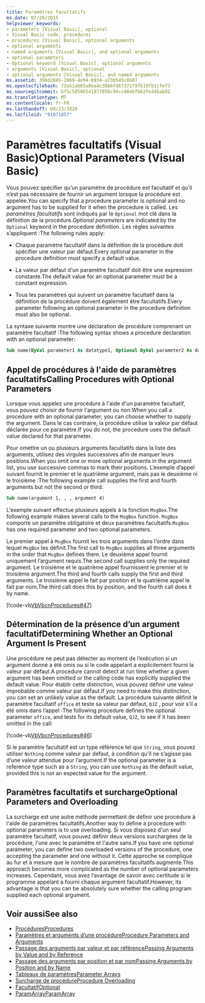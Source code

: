 ```yaml
---
title: Paramètres facultatifs
ms.date: 07/20/2015
helpviewer_keywords:
- parameters [Visual Basic], optional
- Visual Basic code, procedures
- procedures [Visual Basic], optional arguments
- optional arguments
- named arguments [Visual Basic], and optional arguments
- optional parameters
- Optional keyword [Visual Basic], optional arguments
- arguments [Visual Basic], optional
- optional arguments [Visual Basic], and named arguments
ms.assetid: 398d2845-1069-4e94-b934-a73b545c8b87
ms.openlocfilehash: 73a51ab65a8ea4c38b6fd6737279fb19fb1cfe73
ms.sourcegitcommit: bf5c5850654187705bc94cc40ebfb62fe346ab02
ms.translationtype: MT
ms.contentlocale: fr-FR
ms.lasthandoff: 09/23/2020
ms.locfileid: "91071857"
---
```

# <a name="optional-parameters-visual-basic"></a><span data-ttu-id="6fcbf-102">Paramètres facultatifs (Visual Basic)</span><span class="sxs-lookup"><span data-stu-id="6fcbf-102">Optional Parameters (Visual Basic)</span></span>

<span data-ttu-id="6fcbf-103">Vous pouvez spécifier qu’un paramètre de procédure est facultatif et qu’il n’est pas nécessaire de fournir un argument lorsque la procédure est appelée.</span><span class="sxs-lookup"><span data-stu-id="6fcbf-103">You can specify that a procedure parameter is optional and no argument has to be supplied for it when the procedure is called.</span></span> <span data-ttu-id="6fcbf-104">Les *paramètres facultatifs* sont indiqués par le `Optional` mot clé dans la définition de la procédure.</span><span class="sxs-lookup"><span data-stu-id="6fcbf-104">*Optional parameters* are indicated by the `Optional` keyword in the procedure definition.</span></span> <span data-ttu-id="6fcbf-105">Les règles suivantes s’appliquent :</span><span class="sxs-lookup"><span data-stu-id="6fcbf-105">The following rules apply:</span></span>  
  
- <span data-ttu-id="6fcbf-106">Chaque paramètre facultatif dans la définition de la procédure doit spécifier une valeur par défaut.</span><span class="sxs-lookup"><span data-stu-id="6fcbf-106">Every optional parameter in the procedure definition must specify a default value.</span></span>  
  
- <span data-ttu-id="6fcbf-107">La valeur par défaut d'un paramètre facultatif doit être une expression constante.</span><span class="sxs-lookup"><span data-stu-id="6fcbf-107">The default value for an optional parameter must be a constant expression.</span></span>  
  
- <span data-ttu-id="6fcbf-108">Tous les paramètres qui suivent un paramètre facultatif dans la définition de la procédure doivent également être facultatifs.</span><span class="sxs-lookup"><span data-stu-id="6fcbf-108">Every parameter following an optional parameter in the procedure definition must also be optional.</span></span>  
  
 <span data-ttu-id="6fcbf-109">La syntaxe suivante montre une déclaration de procédure comprenant un paramètre facultatif :</span><span class="sxs-lookup"><span data-stu-id="6fcbf-109">The following syntax shows a procedure declaration with an optional parameter:</span></span>  
  
```vb  
Sub name(ByVal parameter1 As datatype1, Optional ByVal parameter2 As datatype2 = defaultvalue)  
```  
  
## <a name="calling-procedures-with-optional-parameters"></a><span data-ttu-id="6fcbf-110">Appel de procédures à l'aide de paramètres facultatifs</span><span class="sxs-lookup"><span data-stu-id="6fcbf-110">Calling Procedures with Optional Parameters</span></span>  

 <span data-ttu-id="6fcbf-111">Lorsque vous appelez une procédure à l'aide d'un paramètre facultatif, vous pouvez choisir de fournir l'argument ou non.</span><span class="sxs-lookup"><span data-stu-id="6fcbf-111">When you call a procedure with an optional parameter, you can choose whether to supply the argument.</span></span> <span data-ttu-id="6fcbf-112">Dans le cas contraire, la procédure utilise la valeur par défaut déclarée pour ce paramètre.</span><span class="sxs-lookup"><span data-stu-id="6fcbf-112">If you do not, the procedure uses the default value declared for that parameter.</span></span>  
  
 <span data-ttu-id="6fcbf-113">Pour omettre un ou plusieurs arguments facultatifs dans la liste des arguments, utilisez des virgules successives afin de marquer leurs positions.</span><span class="sxs-lookup"><span data-stu-id="6fcbf-113">When you omit one or more optional arguments in the argument list, you use successive commas to mark their positions.</span></span> <span data-ttu-id="6fcbf-114">L’exemple d’appel suivant fournit le premier et le quatrième argument, mais pas le deuxième ni le troisième :</span><span class="sxs-lookup"><span data-stu-id="6fcbf-114">The following example call supplies the first and fourth arguments but not the second or third:</span></span>  
  
```vb  
Sub name(argument 1, , , argument 4)  
```  
  
 <span data-ttu-id="6fcbf-115">L'exemple suivant effectue plusieurs appels à la fonction `MsgBox`.</span><span class="sxs-lookup"><span data-stu-id="6fcbf-115">The following example makes several calls to the `MsgBox` function.</span></span> <span data-ttu-id="6fcbf-116">`MsgBox` comporte un paramètre obligatoire et deux paramètres facultatifs.</span><span class="sxs-lookup"><span data-stu-id="6fcbf-116">`MsgBox` has one required parameter and two optional parameters.</span></span>  
  
 <span data-ttu-id="6fcbf-117">Le premier appel à `MsgBox` fournit les trois arguments dans l'ordre dans lequel `MsgBox` les définit.</span><span class="sxs-lookup"><span data-stu-id="6fcbf-117">The first call to `MsgBox` supplies all three arguments in the order that `MsgBox` defines them.</span></span> <span data-ttu-id="6fcbf-118">Le deuxième appel fournit uniquement l’argument requis.</span><span class="sxs-lookup"><span data-stu-id="6fcbf-118">The second call supplies only the required argument.</span></span> <span data-ttu-id="6fcbf-119">Le troisième et le quatrième appel fournissent le premier et le troisième argument.</span><span class="sxs-lookup"><span data-stu-id="6fcbf-119">The third and fourth calls supply the first and third arguments.</span></span> <span data-ttu-id="6fcbf-120">Le troisième appel le fait par position et le quatrième appel le fait par nom.</span><span class="sxs-lookup"><span data-stu-id="6fcbf-120">The third call does this by position, and the fourth call does it by name.</span></span>  
  
 [!code-vb[VbVbcnProcedures#47](~/samples/snippets/visualbasic/VS_Snippets_VBCSharp/VbVbcnProcedures/VB/Class1.vb#47)]  
  
## <a name="determining-whether-an-optional-argument-is-present"></a><span data-ttu-id="6fcbf-121">Détermination de la présence d’un argument facultatif</span><span class="sxs-lookup"><span data-stu-id="6fcbf-121">Determining Whether an Optional Argument Is Present</span></span>  

 <span data-ttu-id="6fcbf-122">Une procédure ne peut pas détecter au moment de l’exécution si un argument donné a été omis ou si le code appelant a explicitement fourni la valeur par défaut.</span><span class="sxs-lookup"><span data-stu-id="6fcbf-122">A procedure cannot detect at run time whether a given argument has been omitted or the calling code has explicitly supplied the default value.</span></span> <span data-ttu-id="6fcbf-123">Pour établir cette distinction, vous pouvez définir une valeur improbable comme valeur par défaut.</span><span class="sxs-lookup"><span data-stu-id="6fcbf-123">If you need to make this distinction, you can set an unlikely value as the default.</span></span> <span data-ttu-id="6fcbf-124">La procédure suivante définit le paramètre facultatif `office` et teste sa valeur par défaut, `QJZ` , pour voir s’il a été omis dans l’appel :</span><span class="sxs-lookup"><span data-stu-id="6fcbf-124">The following procedure defines the optional parameter `office`, and tests for its default value, `QJZ`, to see if it has been omitted in the call:</span></span>  
  
 [!code-vb[VbVbcnProcedures#46](~/samples/snippets/visualbasic/VS_Snippets_VBCSharp/VbVbcnProcedures/VB/Class1.vb#46)]  
  
 <span data-ttu-id="6fcbf-125">Si le paramètre facultatif est un type référence tel que `String`, vous pouvez utiliser `Nothing` comme valeur par défaut, à condition qu’il ne s’agisse pas d’une valeur attendue pour l’argument.</span><span class="sxs-lookup"><span data-stu-id="6fcbf-125">If the optional parameter is a reference type such as a `String`, you can use `Nothing` as the default value, provided this is not an expected value for the argument.</span></span>  
  
## <a name="optional-parameters-and-overloading"></a><span data-ttu-id="6fcbf-126">Paramètres facultatifs et surcharge</span><span class="sxs-lookup"><span data-stu-id="6fcbf-126">Optional Parameters and Overloading</span></span>  

 <span data-ttu-id="6fcbf-127">La surcharge est une autre méthode permettant de définir une procédure à l'aide de paramètres facultatifs.</span><span class="sxs-lookup"><span data-stu-id="6fcbf-127">Another way to define a procedure with optional parameters is to use overloading.</span></span> <span data-ttu-id="6fcbf-128">Si vous disposez d'un seul paramètre facultatif, vous pouvez définir deux versions surchargées de la procédure, l'une avec le paramètre et l'autre sans.</span><span class="sxs-lookup"><span data-stu-id="6fcbf-128">If you have one optional parameter, you can define two overloaded versions of the procedure, one accepting the parameter and one without it.</span></span> <span data-ttu-id="6fcbf-129">Cette approche se complique au fur et à mesure que le nombre de paramètres facultatifs augmente.</span><span class="sxs-lookup"><span data-stu-id="6fcbf-129">This approach becomes more complicated as the number of optional parameters increases.</span></span> <span data-ttu-id="6fcbf-130">Cependant, vous avez l’avantage de savoir avec certitude si le programme appelant a fourni chaque argument facultatif.</span><span class="sxs-lookup"><span data-stu-id="6fcbf-130">However, its advantage is that you can be absolutely sure whether the calling program supplied each optional argument.</span></span>  
  
## <a name="see-also"></a><span data-ttu-id="6fcbf-131">Voir aussi</span><span class="sxs-lookup"><span data-stu-id="6fcbf-131">See also</span></span>

- [<span data-ttu-id="6fcbf-132">Procédures</span><span class="sxs-lookup"><span data-stu-id="6fcbf-132">Procedures</span></span>](./index.md)
- [<span data-ttu-id="6fcbf-133">Paramètres et arguments d’une procédure</span><span class="sxs-lookup"><span data-stu-id="6fcbf-133">Procedure Parameters and Arguments</span></span>](./procedure-parameters-and-arguments.md)
- [<span data-ttu-id="6fcbf-134">Passage des arguments par valeur et par référence</span><span class="sxs-lookup"><span data-stu-id="6fcbf-134">Passing Arguments by Value and by Reference</span></span>](./passing-arguments-by-value-and-by-reference.md)
- [<span data-ttu-id="6fcbf-135">Passage des arguments par position et par nom</span><span class="sxs-lookup"><span data-stu-id="6fcbf-135">Passing Arguments by Position and by Name</span></span>](./passing-arguments-by-position-and-by-name.md)
- [<span data-ttu-id="6fcbf-136">Tableaux de paramètres</span><span class="sxs-lookup"><span data-stu-id="6fcbf-136">Parameter Arrays</span></span>](./parameter-arrays.md)
- [<span data-ttu-id="6fcbf-137">Surcharge de procédure</span><span class="sxs-lookup"><span data-stu-id="6fcbf-137">Procedure Overloading</span></span>](./procedure-overloading.md)
- [<span data-ttu-id="6fcbf-138">Facultatif</span><span class="sxs-lookup"><span data-stu-id="6fcbf-138">Optional</span></span>](../../../language-reference/modifiers/optional.md)
- [<span data-ttu-id="6fcbf-139">ParamArray</span><span class="sxs-lookup"><span data-stu-id="6fcbf-139">ParamArray</span></span>](../../../language-reference/modifiers/paramarray.md)
